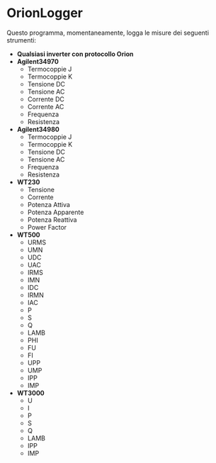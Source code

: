 # OrionLogger
Questo programma, momentaneamente, logga le misure dei seguenti strumenti:

* **Qualsiasi inverter con protocollo Orion**
* **Agilent34970**
  * Termocoppie J
  * Termocoppie K
  * Tensione DC
  * Tensione AC
  * Corrente DC
  * Corrente AC
  * Frequenza
  * Resistenza
* **Agilent34980**
  * Termocoppie J
  * Termocoppie K
  * Tensione DC
  * Tensione AC
  * Frequenza
  * Resistenza
* **WT230**
  * Tensione
  * Corrente
  * Potenza Attiva
  * Potenza Apparente
  * Potenza Reattiva
  * Power Factor
* **WT500**
  * URMS
  * UMN
  * UDC
  * UAC
  * IRMS
  * IMN
  * IDC
  * IRMN
  * IAC
  * P
  * S
  * Q
  * LAMB
  * PHI
  * FU
  * FI
  * UPP
  * UMP
  * IPP
  * IMP
* **WT3000**
  * U
  * I
  * P
  * S
  * Q
  * LAMB
  * IPP
  * IMP


